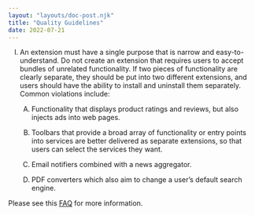 ```yaml
---
layout: "layouts/doc-post.njk"
title: "Quality Guidelines"
date: 2022-07-21
---
```


<!-- Atypical formatting is necessary to enable markdown formatting for LI contents -->
<ol type="I">
<li>

An extension must have a single purpose that is narrow and easy-to-understand. Do not create an extension that requires users to accept bundles of unrelated functionality. If two pieces of functionality are clearly separate, they should be put into two different extensions, and users should have the ability to install and uninstall them separately. Common violations include:

<ol type="A">
<li>

Functionality that displays product ratings and reviews, but also injects ads into web pages.

</li>
<li>

Toolbars that provide a broad array of functionality or entry points into services are better delivered as separate extensions, so that users can select the services they want.

</li>
<li>

Email notifiers combined with a news aggregator.

</li>
<li>

PDF converters which also aim to change a user’s default search engine.

</li>
</ol>

</li>
</ol>

Please see this [FAQ][faq] for more information.

[faq]: /docs/extensions/mv2/single_purpose/
